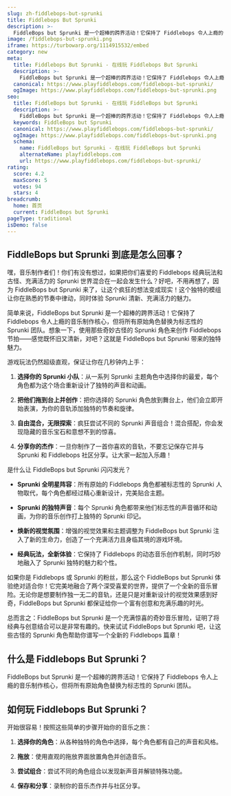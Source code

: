 ```yaml
---
slug: zh-fiddlebops-but-sprunki
title: Fiddlebops But Sprunki
description: >-
  FiddleBops but Sprunki 是一个超棒的跨界活动！它保持了 Fiddlebops 令人上瘾的音乐制作核心，但将所有原始角色替换为标志性的 Sprunki 团队。
image: /fiddlebops-but-sprunki.png
iframe: https://turbowarp.org/1114915532/embed
category: new
meta:
  title: Fiddlebops But Sprunki - 在线玩 Fiddlebops But Sprunki
  description: >-
    FiddleBops but Sprunki 是一个超棒的跨界活动！它保持了 Fiddlebops 令人上瘾的音乐制作核心，但将所有原始角色替换为标志性的 Sprunki 团队。
  canonical: https://www.playfiddlebops.com/fiddlebops-but-sprunki/
  ogImage: https://www.playfiddlebops.com/fiddlebops-but-sprunki.png
seo:
  title: FiddleBops but Sprunki - 在线玩 FiddleBops but Sprunki
  description: >-
    FiddleBops but Sprunki 是一个超棒的跨界活动！它保持了 Fiddlebops 令人上瘾的音乐制作核心，但将所有原始角色替换为标志性的 Sprunki 团队。
  keywords: FiddleBops but Sprunki
  canonical: https://www.playfiddlebops.com/fiddlebops-but-sprunki/
  ogImage: https://www.playfiddlebops.com/fiddlebops-but-sprunki.png
  schema:
    name: FiddleBops but Sprunki - 在线玩 FiddleBops but Sprunki
    alternateName: playfiddlebops.com
    url: https://www.playfiddlebops.com/fiddlebops-but-sprunki/
rating:
  score: 4.2
  maxScore: 5
  votes: 94
  stars: 4
breadcrumb:
  home: 首页
  current: FiddleBops but Sprunki
pageType: traditional
isDemo: false
---
```


## FiddleBops but Sprunki 到底是怎么回事？

嘿，音乐制作者们！你们有没有想过，如果把你们喜爱的 Fiddlebops 经典玩法和古怪、充满活力的 Sprunki 世界混合在一起会发生什么？好吧，不用再想了，因为 FiddleBops but Sprunki 来了，让这个疯狂的想法变成现实！这个独特的模组让你在熟悉的节奏中律动，同时体验 Sprunki 清新、充满活力的魅力。

简单来说，FiddleBops but Sprunki 是一个超棒的跨界活动！它保持了 Fiddlebops 令人上瘾的音乐制作核心，但将所有原始角色替换为标志性的 Sprunki 团队。想象一下，使用那些奇妙古怪的 Sprunki 角色来创作 Fiddlebops 节拍——感觉既怀旧又清新，对吧？这就是 FiddleBops but Sprunki 带来的独特魅力。

游戏玩法仍然超级直观，保证让你在几秒钟内上手：

1. **选择你的 Sprunki 小队**：从一系列 Sprunki 主题角色中选择你的最爱，每个角色都为这个场合重新设计了独特的声音和动画。

1. **把他们拖到台上并创作**：把你选择的 Sprunki 角色放到舞台上，他们会立即开始表演，为你的音轨添加独特的节奏和旋律。

1. **自由混合，无限探索**：疯狂尝试不同的 Sprunki 声音组合！混合搭配，你会发现隐藏的音乐宝石和意想不到的惊喜。

1. **分享你的杰作**：一旦你制作了一首你喜欢的音轨，不要忘记保存它并与 Sprunki 和 Fiddlebops 社区分享。让大家一起加入乐趣！

是什么让 FiddleBops but Sprunki 闪闪发光？

- **Sprunki 全明星阵容**：所有原始的 Fiddlebops 角色都被标志性的 Sprunki 人物取代，每个角色都经过精心重新设计，完美贴合主题。

- **Sprunki 的独特声音**：每个 Sprunki 角色都带来他们标志性的声音循环和动画，为你的音乐创作打上独特的 Sprunki 印记。

- **焕新的视觉氛围**：增强的视觉效果和主题调整为 FiddleBops but Sprunki 注入了新的生命力，创造了一个充满活力且身临其境的游戏环境。

- **经典玩法，全新体验**：它保持了 Fiddlebops 的动态音乐创作机制，同时巧妙地融入了 Sprunki 独特的魅力和个性。

如果你是 Fiddlebops 或 Sprunki 的粉丝，那么这个 FiddleBops but Sprunki 体验绝对适合你！它完美地融合了两个深受喜爱的世界，提供了一个全新的音乐冒险。无论你是想要制作独一无二的音轨，还是只是对重新设计的视觉效果感到好奇，FiddleBops but Sprunki 都保证给你一个富有创意和充满乐趣的时光。

总而言之：FiddleBops but Sprunki 是一个充满惊喜的奇妙音乐冒险，证明了将经典与创意结合可以是非常有趣的。快来试试 FiddleBops but Sprunki 吧，让这些古怪的 Sprunki 角色帮助你谱写一个全新的 Fiddlebops 篇章！

## 什么是 Fiddlebops But Sprunki？

FiddleBops but Sprunki 是一个超棒的跨界活动！它保持了 Fiddlebops 令人上瘾的音乐制作核心，但将所有原始角色替换为标志性的 Sprunki 团队。

## 如何玩 Fiddlebops But Sprunki？

开始很容易！按照这些简单的步骤开始你的音乐之旅：

1. **选择你的角色**：从各种独特的角色中选择，每个角色都有自己的声音和风格。

1. **拖放**：使用直观的拖放界面放置角色并创造音乐。

1. **尝试组合**：尝试不同的角色组合以发现新声音并解锁特殊功能。

1. **保存和分享**：录制你的音乐杰作并与社区分享。